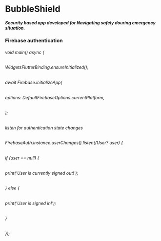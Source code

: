 # BubbleShield 

##### Security based app developed for Navigating safely douring emergency situation. 

### Firebase authentication 

###### void main() async {
###### WidgetsFlutterBinding.ensureInitialized();
###### await Firebase.initializeApp(
###### options: DefaultFirebaseOptions.currentPlatform,
######    );
###### listen for authentication state changes
###### FirebaseAuth.instance.userChanges().listen((User? user) {
######   if (user == null) {
######     print('User is currently signed out!');
######   } else {
######     print('User is signed in!');
######   }
###### });
